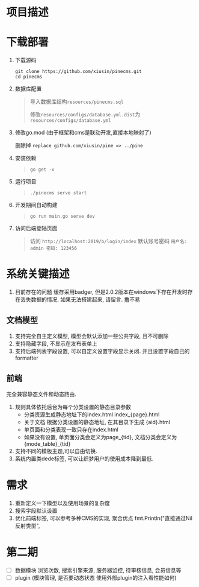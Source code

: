 # 项目描述 #


# 下载部署 #

1. 下载源码
    ```
    git clone https://github.com/xiusin/pinecms.git
    cd pinecms
    ```
2. 数据库配置
    > 导入数据库结构`resources/pinecms.sql`
    >
    >修改`resources/configs/database.yml.dist`为`resources/configs/database.yml`
    

3. 修改go.mod (由于框架和cms是联动开发,直接本地映射了)

    删除掉 `replace github.com/xiusin/pine => ../pine`

4. 安装依赖
    > `go get -v`

5. 运行项目
    > `./pinecms serve start` 

6. 开发期间自动构建
    > `go run main.go serve dev`

7. 访问后端登陆页面
    > 访问 `http://localhost:2019/b/login/index`
    > 默认账号密码 `用户名: admin 密码: 123456`

# 系统关键描述 #

1. 目前存在的问题 缓存采用badger, 但是2.0.2版本在windows下存在开发时存在丢失数据的情况. 如果无法搭建起来, 请留言. 撸不易

## 文档模型 ## 

1. 支持完全自主定义模型, 模型会默认添加一些公共字段, 且不可删除
2. 支持隐藏字段, 不显示在发布表单上
3. 支持后端列表字段设置, 可以自定义设置字段显示关闭. 并且设置字段自己的formatter

## 前端 ##

完全兼容静态文件和动态路由. 
1. 规则具体依托后台为每个分类设置的静态目录参数
    - 分类资源生成静态地址下的index.html index_{page}.html 
    - 关于文档 根据分类设置的静态地址, 在其目录下生成 {aid}.html
    - 单页面和分类表现一致只存在index.html
    - 如果没有设置, 单页面分类会定义为page_{tid}, 文档分类会定义为 {mode_table}_{tid}
2. 支持不同的模板主题,可以自由切换.
3. 系统内置类dede标签, 可以让织梦用户的使用成本降到最低. 


# 需求 #

1. 重新定义一下模型以及使用场景的复杂度
2. 搜索字段默认设置
3. 优化前端标签, 可以参考多种CMS的实现, 聚合优点
	fmt.Println("直接通过Nil反射类型", 

# 第二期 #
- [ ] 数据模块 浏览次数, 搜索引擎来源, 服务器监控, 待审核信息, 会员信息等
- [ ] plugin (模块管理, 是否要动态状态 使用外部plugin的注入看性能如何)
